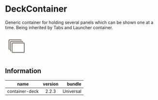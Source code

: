 # DeckContainer
Generic container for holding several panels which can be shown one at a time. Being inherited by Tabs and Launcher container.

![icon](./icon.png)

## Information
|  name |  version |  bundle |
|--|:--:|--:|
|  container-deck |  2.2.3 |  Universal |

